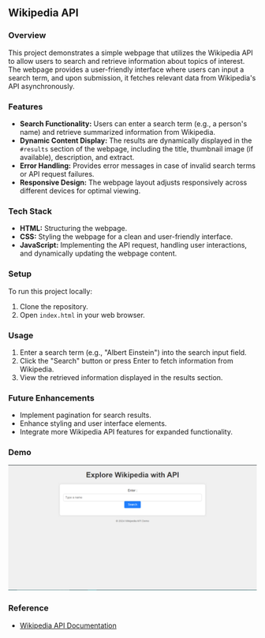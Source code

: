 ## Wikipedia API

### Overview
This project demonstrates a simple webpage that utilizes the Wikipedia API to allow users to search and retrieve information about topics of interest. The webpage provides a user-friendly interface where users can input a search term, and upon submission, it fetches relevant data from Wikipedia's API asynchronously.

### Features
- **Search Functionality:** Users can enter a search term (e.g., a person's name) and retrieve summarized information from Wikipedia.
- **Dynamic Content Display:** The results are dynamically displayed in the `#results` section of the webpage, including the title, thumbnail image (if available), description, and extract.
- **Error Handling:** Provides error messages in case of invalid search terms or API request failures.
- **Responsive Design:** The webpage layout adjusts responsively across different devices for optimal viewing.

### Tech Stack
- **HTML:** Structuring the webpage.
- **CSS:** Styling the webpage for a clean and user-friendly interface.
- **JavaScript:** Implementing the API request, handling user interactions, and dynamically updating the webpage content.

### Setup
To run this project locally:
1. Clone the repository.
2. Open `index.html` in your web browser.

### Usage
1. Enter a search term (e.g., "Albert Einstein") into the search input field.
2. Click the "Search" button or press Enter to fetch information from Wikipedia.
3. View the retrieved information displayed in the results section.

### Future Enhancements
- Implement pagination for search results.
- Enhance styling and user interface elements.
- Integrate more Wikipedia API features for expanded functionality.

### Demo
![Output](asset/image.png)

### Reference
- [Wikipedia API Documentation](https://www.mediawiki.org/wiki/API:Main_page)
